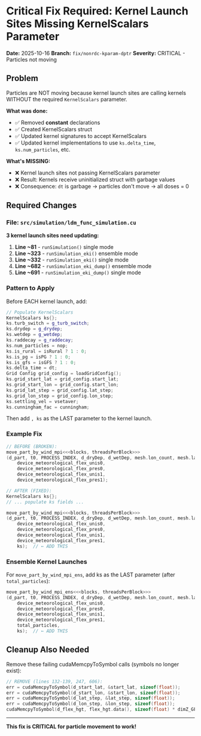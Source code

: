 # Critical Fix Required: Kernel Launch Sites Missing KernelScalars Parameter

**Date:** 2025-10-16
**Branch:** `fix/nonrdc-kparam-dptr`
**Severity:** CRITICAL - Particles not moving

## Problem

Particles are NOT moving because kernel launch sites are calling kernels WITHOUT the required `KernelScalars` parameter.

**What was done:**
- ✅ Removed __constant__ declarations
- ✅ Created KernelScalars struct
- ✅ Updated kernel signatures to accept KernelScalars
- ✅ Updated kernel implementations to use `ks.delta_time`, `ks.num_particles`, etc.

**What's MISSING:**
- ❌ Kernel launch sites not passing KernelScalars parameter
- ❌ Result: Kernels receive uninitialized struct with garbage values
- ❌ Consequence: `dt` is garbage → particles don't move → all doses = 0

## Required Changes

### File: `src/simulation/ldm_func_simulation.cu`

**3 kernel launch sites need updating:**

1. **Line ~81** - `runSimulation()` single mode
2. **Line ~323** - `runSimulation_eki()` ensemble mode
3. **Line ~332** - `runSimulation_eki()` single mode
4. **Line ~682** - `runSimulation_eki_dump()` ensemble mode
5. **Line ~691** - `runSimulation_eki_dump()` single mode

### Pattern to Apply

Before EACH kernel launch, add:

```cpp
// Populate KernelScalars
KernelScalars ks{};
ks.turb_switch = g_turb_switch;
ks.drydep = g_drydep;
ks.wetdep = g_wetdep;
ks.raddecay = g_raddecay;
ks.num_particles = nop;
ks.is_rural = isRural ? 1 : 0;
ks.is_pg = isPG ? 1 : 0;
ks.is_gfs = isGFS ? 1 : 0;
ks.delta_time = dt;
Grid Config grid_config = loadGridConfig();
ks.grid_start_lat = grid_config.start_lat;
ks.grid_start_lon = grid_config.start_lon;
ks.grid_lat_step = grid_config.lat_step;
ks.grid_lon_step = grid_config.lon_step;
ks.settling_vel = vsetaver;
ks.cunningham_fac = cunningham;
```

Then add `, ks` as the LAST parameter to the kernel launch.

### Example Fix

```cpp
// BEFORE (BROKEN):
move_part_by_wind_mpi<<<blocks, threadsPerBlock>>>
(d_part, t0, PROCESS_INDEX, d_dryDep, d_wetDep, mesh.lon_count, mesh.lat_count,
    device_meteorological_flex_unis0,
    device_meteorological_flex_pres0,
    device_meteorological_flex_unis1,
    device_meteorological_flex_pres1);

// AFTER (FIXED):
KernelScalars ks{};
// ... populate ks fields ...

move_part_by_wind_mpi<<<blocks, threadsPerBlock>>>
(d_part, t0, PROCESS_INDEX, d_dryDep, d_wetDep, mesh.lon_count, mesh.lat_count,
    device_meteorological_flex_unis0,
    device_meteorological_flex_pres0,
    device_meteorological_flex_unis1,
    device_meteorological_flex_pres1,
    ks);  // ← ADD THIS
```

### Ensemble Kernel Launches

For `move_part_by_wind_mpi_ens`, add ks as the LAST parameter (after `total_particles`):

```cpp
move_part_by_wind_mpi_ens<<<blocks, threadsPerBlock>>>
(d_part, t0, PROCESS_INDEX, d_dryDep, d_wetDep, mesh.lon_count, mesh.lat_count,
    device_meteorological_flex_unis0,
    device_meteorological_flex_pres0,
    device_meteorological_flex_unis1,
    device_meteorological_flex_pres1,
    total_particles,
    ks);  // ← ADD THIS
```

## Cleanup Also Needed

Remove these failing cudaMemcpyToSymbol calls (symbols no longer exist):

```cpp
// REMOVE (lines 132-139, 247, 606):
err = cudaMemcpyToSymbol(d_start_lat, &start_lat, sizeof(float));
err = cudaMemcpyToSymbol(d_start_lon, &start_lon, sizeof(float));
err = cudaMemcpyToSymbol(d_lat_step, &lat_step, sizeof(float));
err = cudaMemcpyToSymbol(d_lon_step, &lon_step, sizeof(float));
cudaMemcpyToSymbol(d_flex_hgt, flex_hgt.data(), sizeof(float) * dimZ_GFS);
```

---
**This fix is CRITICAL for particle movement to work!**
